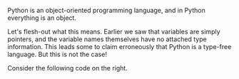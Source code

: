 Python is an object-oriented programming language, and in Python everything is an object.

Let's flesh-out what this means. Earlier we saw that variables are simply
pointers, and the variable names themselves have no attached type information.
This leads some to claim erroneously that Python is a type-free language. But
this is not the case! 

Consider the following code on the right.
